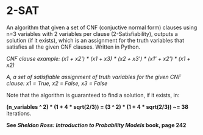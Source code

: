 # 2-SAT
An algorithm that given a set of CNF (conjuctive normal form) clauses using n=3 variables with 2 variables per clause (2-Satisfiability), outputs a solution (if it exists), which is an assignment for the truth variables that satisfies all the given CNF clauses. Written in Python.

*CNF clause example: (x1 + x2') * (x1 + x3) * (x2 + x3') * (x1' + x2') * (x1 + x2)*

*A, a set of satisfiable assignment of truth variables for the given CNF clause: x1 = True, x2 = False, x3 = False*

Note that the algorithm is guaranteed to find a solution, if it exists, in:

**(n_variables ^ 2) * (1 + 4 * sqrt(2/3)) = (3 ^ 2) * (1 + 4 * sqrt(2/3)) ~= 38** iterations.


**See *Sheldon Ross: Introduction to Probability Models* book, page 242**
